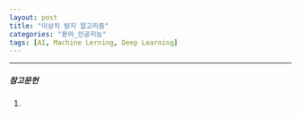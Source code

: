 ```yaml
---
layout: post
title: "이상치 탐지 알고리즘"
categories: "용어_인공지능"
tags: [AI, Machine Lerning, Deep Learning]
---
```





---

##### 참고문헌

1) 

